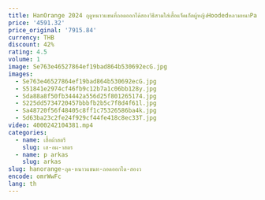 ```yaml
---
title: HanOrange 2024 ฤดูหนาวแขนที่ถอดออกได้สองวิธีสวมใส่เสื้อแจ็คเก็ตผู้หญิงHoodedหลวมหนาParkasสีดํา/สีน้ําตาล/สีม่วง/สีเบจ
price: '4591.32'
price_original: '7915.84'
currency: THB
discount: 42%
rating: 4.5
volume: 1
image: Se763e46527864ef19bad864b530692ecG.jpg
images:
  - Se763e46527864ef19bad864b530692ecG.jpg
  - S51841e2974cf46fb9c12b7a1c06bb128y.jpg
  - Sda88a8f50fb34442a556d25f801265174.jpg
  - S225dd5734720457bbbfb2b5c7f8d4f61l.jpg
  - Sa48720f56f48405c8ff1c75326586ba4k.jpg
  - Sd63ba23c2fe24f929cf44fe418c8ec33T.jpg
video: 4000242104381.mp4
categories:
  - name: เสื้อผ้าสตรี
    slug: เส-อผ-าสตร
  - name: p arkas
    slug: arkas
slug: hanorange-ฤด-หนาวแขนท-ถอดออกได-สองว
encode: omrWwFc
lang: th
---
```

  